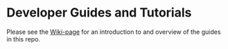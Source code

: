 # Developer Guides and Tutorials

Please see the [Wiki-page](https://github.com/makerdao/developerguides/wiki) for
an introduction to and overview of the guides in this repo.
